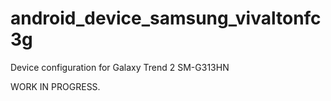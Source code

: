 android_device_samsung_vivaltonfc3g
======================

Device configuration for Galaxy Trend 2 SM-G313HN

WORK IN PROGRESS.

